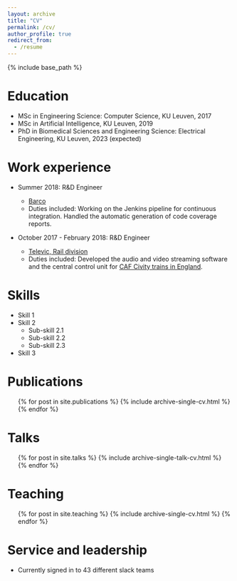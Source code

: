 ```yaml
---
layout: archive
title: "CV"
permalink: /cv/
author_profile: true
redirect_from:
  - /resume
---
```


{% include base_path %}

Education
======
* MSc in Engineering Science: Computer Science, KU Leuven, 2017
* MSc in Artificial Intelligence, KU Leuven, 2019
* PhD in Biomedical Sciences and Engineering Science: Electrical Engineering, KU Leuven, 2023 (expected)

Work experience
======
* Summer 2018: R&D Engineer
  * [Barco](https://www.barco.com/)
  * Duties included: Working on the Jenkins pipeline for continuous integration. Handled the automatic generation of code coverage reports. 

* October 2017 - February 2018: R&D Engineer
  * [Televic, Rail division](https://www.televic-rail.com/en)
  * Duties included: Developed the audio and video streaming software and the central control unit for [CAF Civity trains in England](https://www.televic-rail.com/en/references/caf-northern-class-195-civity).
  
Skills
======
* Skill 1
* Skill 2
  * Sub-skill 2.1
  * Sub-skill 2.2
  * Sub-skill 2.3
* Skill 3

Publications
======
  <ul>{% for post in site.publications %}
    {% include archive-single-cv.html %}
  {% endfor %}</ul>
  
Talks
======
  <ul>{% for post in site.talks %}
    {% include archive-single-talk-cv.html %}
  {% endfor %}</ul>
  
Teaching
======
  <ul>{% for post in site.teaching %}
    {% include archive-single-cv.html %}
  {% endfor %}</ul>
  
Service and leadership
======
* Currently signed in to 43 different slack teams

